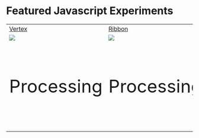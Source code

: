 Featured Javascript Experiments
====================

<table cellspacing="0" cellpadding="0" border="0" >
	<tr>
		<td><a href="http://silviopaganini.github.com/JavascriptExperiments/vertex" target="_blank">Vertex</a></td>
		<td><a href="http://silviopaganini.github.com/JavascriptExperiments/drawing" target="_blank">Ribbon</a></td>
		<td><a href="http://silviopaganini.github.com/JavascriptExperiments/spot" target="_blank">Spot</a></td>
		<td><a href="http://silviopaganini.github.com/JavascriptExperiments/webgl/004" target="_blank">Particles</a></td>
		<td><a href="http://silviopaganini.github.com/JavascriptExperiments/trip/" target="_blank">Maps</a></td>
		<td><a href="http://silviopaganini.github.com/JavascriptExperiments/webgl/005/" target="_blank">Music Spectrum</a></td>
	</tr>
	<tr>
		<td><a href="http://silviopaganini.github.com/JavascriptExperiments/vertex" target="_blank"><img src="http://silviopaganini.github.com/JavascriptExperiments/vertex/thumb.jpg"></a></td>
		<td><a href="http://silviopaganini.github.com/JavascriptExperiments/ribbon" target="_blank"><img src="http://silviopaganini.github.com/JavascriptExperiments/ribbon/thumb.jpg"></a></td>
		<td><a href="http://silviopaganini.github.com/JavascriptExperiments/spot" target="_blank"><img src="http://silviopaganini.github.com/JavascriptExperiments/spot/thumb.jpg"></a></td>
		<td><a href="http://silviopaganini.github.com/JavascriptExperiments/webgl/004" target="_blank"><img src="http://silviopaganini.github.com/JavascriptExperiments/webgl/004/thumb.jpg"></a></td>
		<td><a href="http://silviopaganini.github.com/JavascriptExperiments/trip/" target="_blank"><img src="http://silviopaganini.github.com/JavascriptExperiments/trip/thumb.jpg"></a></td>
		<td><a href="http://silviopaganini.github.com/JavascriptExperiments/webgl/005/" target="_blank"><img src="http://silviopaganini.github.com/JavascriptExperiments/webgl/005/thumb.jpg"></a></td>
	</tr>
	<tr>
		<td><font size="8">Processing</font></td>
		<td><font size="8">Processing</font></td>
		<td><font size="8">Javascript + CSS</font></td>
		<td><font size="8">WebGL + Three.js</font></td>
		<td><font size="8">CacildsJS + Google Maps</font></td>
		<td><font size="8">WebGL + Three.js + WebAudio API</font></td>
	</tr>
</table>